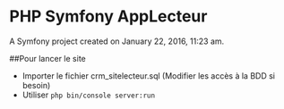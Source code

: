 PHP Symfony AppLecteur
=========

A Symfony project created on January 22, 2016, 11:23 am.

##Pour lancer le site

- Importer le fichier crm_sitelecteur.sql (Modifier les accès à la BDD si besoin)
- Utiliser `php bin/console server:run`
